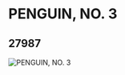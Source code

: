 # PENGUIN, NO. 3
## 27987
![PENGUIN, NO. 3](https://lc-www-live-s.legocdn.com/media/bricks/5/2/6160317.jpg)